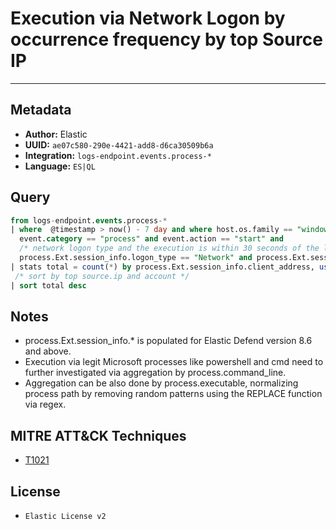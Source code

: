 # Execution via Network Logon by occurrence frequency by top Source IP

---

## Metadata

- **Author:** Elastic
- **UUID:** `ae07c580-290e-4421-add8-d6ca30509b6a`
- **Integration:** `logs-endpoint.events.process-*`
- **Language:** `ES|QL`

## Query

```sql
from logs-endpoint.events.process-*
| where  @timestamp > now() - 7 day and where host.os.family == "windows" and 
  event.category == "process" and event.action == "start" and 
  /* network logon type and the execution is within 30 seconds of the logon time */
  process.Ext.session_info.logon_type == "Network" and process.Ext.session_info.relative_logon_time <= 30
| stats total = count(*) by process.Ext.session_info.client_address, user.name
 /* sort by top source.ip and account */
| sort total desc
```

## Notes

- process.Ext.session_info.* is populated for Elastic Defend version 8.6 and above.
- Execution via legit Microsoft processes like powershell and cmd need to further investigated via aggregation by process.command_line.
- Aggregation can be also done by process.executable, normalizing process path by removing random patterns using the REPLACE function via regex.
## MITRE ATT&CK Techniques

- [T1021](https://attack.mitre.org/techniques//T1021)


## License

- `Elastic License v2`
